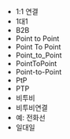 ﻿- 1:1 연결
- 1대1
- B2B
- Point to Point
- Point To Point
- Point_to_Point
- PointToPoint
- Point-to-Point
- PtP
- PTP
- 비투비
- 비투비연결
- 예: 전화선
- 일대일
